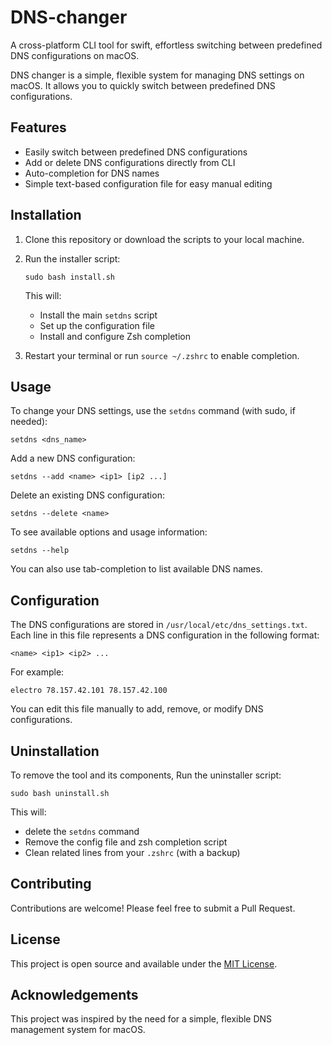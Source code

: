 # DNS-changer
A cross-platform CLI tool for swift, effortless switching between predefined DNS configurations on macOS.

DNS changer is a simple, flexible system for managing DNS settings on macOS. It allows you to quickly switch between predefined DNS configurations.

## Features

- Easily switch between predefined DNS configurations
- Add or delete DNS configurations directly from CLI
- Auto-completion for DNS names
- Simple text-based configuration file for easy manual editing

## Installation

1. Clone this repository or download the scripts to your local machine.

2. Run the installer script:
   ```
   sudo bash install.sh
   ```

   This will:
   - Install the main `setdns` script
   - Set up the configuration file
   - Install and configure Zsh completion

3. Restart your terminal or run `source ~/.zshrc` to enable completion.

## Usage

To change your DNS settings, use the `setdns` command (with sudo, if needed):

```
setdns <dns_name>
```

Add a new DNS configuration:
```
setdns --add <name> <ip1> [ip2 ...]
```

Delete an existing DNS configuration:
```
setdns --delete <name>
```

To see available options and usage information:
```
setdns --help
```
You can also use tab-completion to list available DNS names.

## Configuration

The DNS configurations are stored in `/usr/local/etc/dns_settings.txt`. Each line in this file represents a DNS configuration in the following format:

```
<name> <ip1> <ip2> ...
```

For example:
```
electro 78.157.42.101 78.157.42.100
```

You can edit this file manually to add, remove, or modify DNS configurations.

## Uninstallation

To remove the tool and its components, Run the uninstaller script:
   ```
   sudo bash uninstall.sh
   ```

   This will:
   - delete the `setdns` command
   - Remove the config file and zsh completion script
   - Clean related lines from your `.zshrc` (with a backup)

## Contributing

Contributions are welcome! Please feel free to submit a Pull Request.

## License

This project is open source and available under the [MIT License](LICENSE).

## Acknowledgements

This project was inspired by the need for a simple, flexible DNS management system for macOS.
